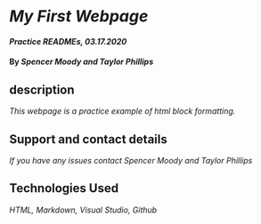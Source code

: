 # _My First Webpage_

#### _Practice READMEs, 03.17.2020_

#### By _**Spencer Moody and Taylor Phillips**_

## description

_This webpage is a practice example of html block formatting._

## Support and contact details

_If you have any issues contact Spencer Moody and Taylor Phillips_

## Technologies Used

_HTML, Markdown, Visual Studio, Github_